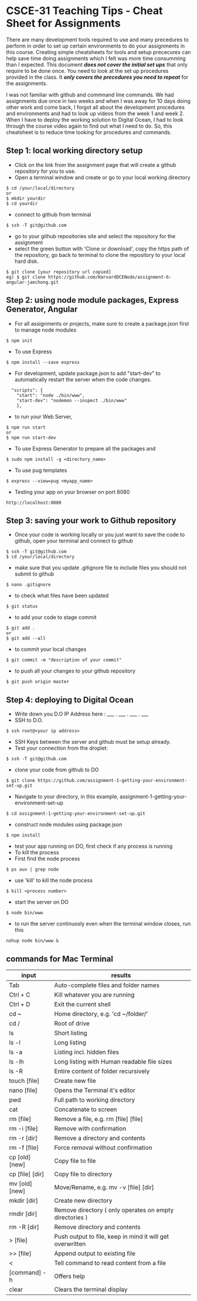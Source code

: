 # CSCE-31 Teaching Tips - Cheat Sheet for Assignments

 There are many development tools required to use and many precedures to perform in order to set up certain environments to do your assignments in this course.  Creating simple cheatsheets for tools and setup prececures can help save time doing assignments which I felt was more time consumming than I expected.  This document **_does not cover the initial set ups_** that only require to be done once. You need to look at the set up procedures provided in the class. It **_only covers the precedures you need to repeat_** for the assignments.

  I was not familiar with github and commnand line commands.  We had assignments due once in two weeks and when I was away for 10 days doing other work and come back, I forgot all about the development procedures and environments and had to look up videos from the week 1 and week 2. When I have to deploy the working solution to Digital Ocean, I had to look through the course video again to find out what I need to do.  So, this cheatsheet is to reduce time looking for procedures and commands.


## Step 1: local working directory setup
- Click on the link from the assignment page that will create a github repository for you to use.
- Open a terminal window and create or go to your local working directory
```
$ cd /your/local/directory
or
$ mkdir yourdir
$ cd yourdir
```
- connect to github from terminal
```
$ ssh -T git@github.com
```
- go to your github repositories site and select the repository for the assignment
- select the green button with 'Clone or download', copy the https path of the repository, go back to terminal to clone the repository to your local hard disk.
```
$ git clone [your repository url copied]
eg) $ git clone https://github.com/HarvardDCENode/assignment-6-angular-jaechong.git
```
## Step 2: using node module packages, Express Generator, Angular
- For all assignments or projects, make sure to create a package.json first to manage node modules
```
$ npm init
```
- To use Express
```
$ npm install --save express
```
- For development, update package.json to add "start-dev" to automatically restart the server when the code changes.
```
  "scripts": {
    "start": "node ./bin/www",
    "start-dev": "nodemon --inspect ./bin/www"
    },
```
- to run your Web Server,
```
$ npm run start
or 
$ npm run start-dev
```
- To use Express Generator to prepare all the packages and 
```
$ sudo npm install -g <directory_name>
```
- To use pug templates
```
$ express --view=pug <myapp_name>
```
- Testing your app on your browser on port 8080
```
http://localhost:8080
```
## Step 3: saving your work to Github repository
- Once your code is working locally or you just want to save the code to github, open your terminal and connect to github
```
$ ssh -T git@github.com
$ cd /your/local/directory
```
- make sure that you update .gitignore file to include files you should not submit to github
```
$ nano .gitignore
```
- to check what files have been updated
```
$ git status
```
- to add your code to stage commit
```
$ git add .
or
$ git add --all
```
- to commit your local changes
```
$ git commit -m "description of your commit"
```
- to push all your changes to your github repository
```
$ git push origin master
```
## Step 4: deploying to Digital Ocean
- Write down you D.O IP Address here : ___ . ___ . ___ . ___
- SSH to D.O.
```
$ ssh root@<your ip address>
```
- SSH Keys between the server and github must be setup already.
- Test your connection from the droplet:
```
$ ssh -T git@github.com
```
- clone your code from github to DO
```
$ git clone https://github.com/assignment-1-getting-your-environment-set-up.git
```
- Navigate to your directory, in this example, assignment-1-getting-your-environment-set-up
```
$ cd assignment-1-getting-your-environment-set-up.git
```
- construct node modules using package.json
```
$ npm install
```
- test your app running on DO, first check if any process is running
- To kill the process
- First find the node process
```
$ ps aux | grep node
```
- use 'kill' to kill the node process
```
$ kill <process number>
```
- start the server on DO
```
$ node bin/www
```
- to run the server continuosly even when the terminal window closes, run this
```
nohup node bin/www &
```

## commands for Mac Terminal
 input  | results
 --------------- | ----------------------------------------------- 
 Tab             | Auto-complete files and folder names 
 Ctrl + C        | Kill whatever you are running        
 Ctrl + D        | Exit the current shell               
 cd ~            | Home directory, e.g. 'cd ~/folder/'         
 cd /            | Root of drive                               
 ls              | Short listing                               
 ls -l           | Long listing                                
 ls -a           | Listing incl. hidden files                  
 ls -lh          | Long listing with Human readable file sizes 
 ls -R           | Entire content of folder recursively        
 touch [file]    | Create new file                             
 nano [file]     | Opens the Terminal it's editor              
 pwd             | Full path to working directory 
 cat             | Concatenate to screen 
 rm [file]       | Remove a file, e.g. rm [file] [file]
 rm -i [file]    | Remove with confirmation
 rm -r [dir]     | Remove a directory and contents
 rm -f [file]    | Force removal without confirmation
 cp [old] [new]  | Copy file to file
 cp [file] [dir] | Copy file to directory
 mv [old] [new]  | Move/Rename, e.g. mv -v [file] [dir]
 mkdir [dir]     | Create new directory
 rmdir [dir]     | Remove directory ( only operates on empty directories )
 rm -R [dir]     | Remove directory and contents 
 > [file]        | Push output to file, keep in mind it will get overwritten 
 >> [file]       | Append output to existing file 
 <               | Tell command to read content from a file 
 [command] -h | Offers help 
 clear           | Clears the terminal display

